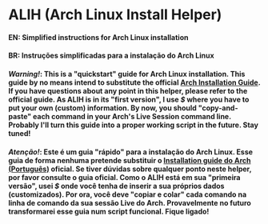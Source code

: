 # ALIH (Arch Linux Install Helper)

#### EN: Simplified instructions for Arch Linux installation
#### BR: Instruções simplificadas para a instalação do Arch Linux

#### _Warning!_: This is a "quickstart" guide for Arch Linux installation. This guide by no means intend to substitute the official [Arch Installation Guide][1]. If you have questions about any point in this helper, please refer to the official guide. As ALIH is in its "first version", I use _$_ where you have to put your own (custom) information. By now, you should "copy-and-paste" each command in your Arch's Live Session command line. Probably I'll turn this guide into a proper working script in the future. Stay tuned!

#### _Atenção!_: Este é um guia "rápido" para a instalação do Arch Linux. Esse guia de forma nenhuma pretende substituir o [Installation guide do Arch (Português)][2] oficial. Se tiver dúvidas sobre qualquer ponto neste helper, por favor consulte o guia oficial. Como o ALIH está em sua "primeira versão", usei _$_ onde você tenha de inserir a sua próprios dados (customizados). Por ora, você deve "copiar e colar" cada comando na linha de comando da sua sessão Live do Arch. Provavelmente no futuro transformarei esse guia num script funcional. Fique ligado!






[1]: https://wiki.archlinux.org/index.php/Installation_guide
[2]: https://wiki.archlinux.org/index.php/Installation_guide_(Portugu%C3%AAs)